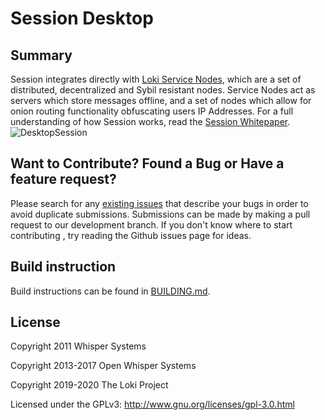 # Session Desktop

## Summary

Session integrates directly with [Loki Service Nodes](https://lokidocs.com/ServiceNodes/SNOverview/), which are a set of distributed, decentralized and Sybil resistant nodes. Service Nodes act as servers which store messages offline, and a set of nodes which allow for onion routing functionality obfuscating users IP Addresses. For a full understanding of how Session works, read the [Session Whitepaper](https://getsession.org/whitepaper).
![DesktopSession](https://i.imgur.com/ZnHvYjo.jpg)


## Want to Contribute? Found a Bug or Have a feature request?

Please search for any [existing issues](https://github.com/loki-project/session-desktop/issues) that describe your bugs in order to avoid duplicate submissions. Submissions can be made by making a pull request to our development branch. If you don't know where to start contributing , try reading the Github issues page for ideas.

## Build instruction

Build instructions can be found in [BUILDING.md](BUILDING.md).

## License

Copyright 2011 Whisper Systems

Copyright 2013-2017 Open Whisper Systems

Copyright 2019-2020 The Loki Project

Licensed under the GPLv3: http://www.gnu.org/licenses/gpl-3.0.html
